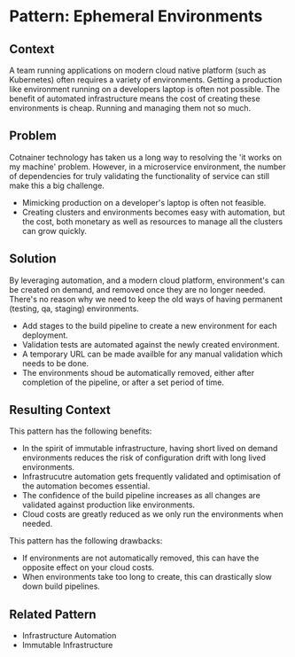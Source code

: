 # Pattern: Ephemeral Environments

## Context

A team running applications on modern cloud native platform (such as Kubernetes) often requires a variety of environments. Getting a production like environment running on a developers laptop is often not possible. The benefit of automated infrastructure means the cost of creating these environments is cheap. Running and managing them not so much.

## Problem

Cotnainer technology has taken us a long way to resolving the 'it works on my machine' problem. However, in a microservice environment, the number of dependencies for truly validating the functionality of service can still make this a big challenge.

- Mimicking production on a developer's laptop is often not feasible.
- Creating clusters and environments becomes easy with automation, but the cost, both monetary as well as resources to manage all the clusters can grow quickly.

## Solution

By leveraging automation, and a modern cloud platform, environment's can be created on demand, and removed once they are no longer needed. There's no reason why we need to keep the old ways of having permanent (testing, qa, staging) environments.

- Add stages to the build pipeline to create a new environment for each deployment.
- Validation tests are automated against the newly created environment.
- A temporary URL can be made availble for any manual validation which needs to be done.
- The environments shoud be automatically removed, either after completion of the pipeline, or after a set period of time.

## Resulting Context

This pattern has the following benefits:

- In the spirit of immutable infrastructure, having short lived on demand environments reduces the risk of configuration drift with long lived environments.
- Infrastrucutre automation gets frequently validated and optimisation of the automation becomes essential.
- The confidence of the build pipeline increases as all changes are validated against production like environments.
- Cloud costs are greatly reduced as we only run the environments when needed.

This pattern has the following drawbacks:

- If environments are not automatically removed, this can have the opposite effect on your cloud costs.
- When environments take too long to create, this can drastically slow down build pipelines. 

## Related Pattern

- Infrastructure Automation
- Immutable Infrastructure
